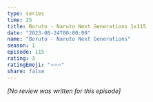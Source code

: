 ```yaml
---
type: series
time: 25
title: Boruto - Naruto Next Generations 1x115
date: "2023-08-24T00:00:00"
name: "Boruto - Naruto Next Generations"
season: 1
episode: 115
rating: 3
ratingEmoji: "⭐️⭐️⭐️"
share: false
---
```


_[No review was written for this episode]_
